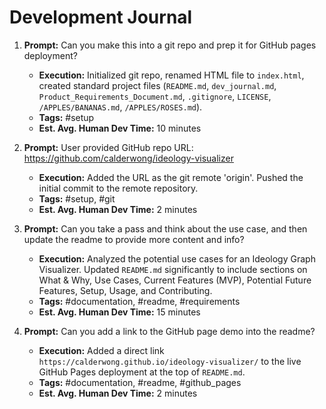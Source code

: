 # Development Journal

1. **Prompt:** Can you make this into a git repo and prep it for GitHub pages deployment?
    * **Execution:** Initialized git repo, renamed HTML file to `index.html`, created standard project files (`README.md`, `dev_journal.md`, `Product_Requirements_Document.md`, `.gitignore`, `LICENSE`, `/APPLES/BANANAS.md`, `/APPLES/ROSES.md`).
    * **Tags:** #setup
    * **Est. Avg. Human Dev Time:** 10 minutes

2. **Prompt:** User provided GitHub repo URL: https://github.com/calderwong/ideology-visualizer
    * **Execution:** Added the URL as the git remote 'origin'. Pushed the initial commit to the remote repository.
    * **Tags:** #setup, #git
    * **Est. Avg. Human Dev Time:** 2 minutes

3. **Prompt:** Can you take a pass and think about the use case, and then update the readme to provide more content and info?
    * **Execution:** Analyzed the potential use cases for an Ideology Graph Visualizer. Updated `README.md` significantly to include sections on What & Why, Use Cases, Current Features (MVP), Potential Future Features, Setup, Usage, and Contributing.
    * **Tags:** #documentation, #readme, #requirements
    * **Est. Avg. Human Dev Time:** 15 minutes

4. **Prompt:** Can you add a link to the GitHub page demo into the readme?
    * **Execution:** Added a direct link `https://calderwong.github.io/ideology-visualizer/` to the live GitHub Pages deployment at the top of `README.md`.
    * **Tags:** #documentation, #readme, #github_pages
    * **Est. Avg. Human Dev Time:** 2 minutes

